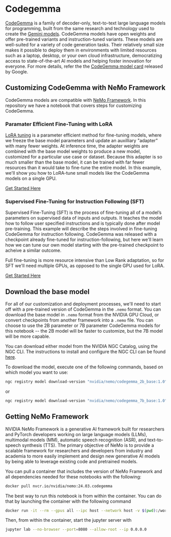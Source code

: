 # Codegemma

[CodeGemma](https://ai.google.dev/gemma/docs/codegemma) is a family of decoder-only, text-to-text large language models for programming, built from the same research and technology used to create the [Gemini models](https://blog.google/technology/ai/google-gemini-ai/). CodeGemma models have open weights and offer pre-trained variants and instruction-tuned variants. These models are well-suited for a variety of code generation tasks. Their relatively small size makes it possible to deploy them in environments with limited resources such as a laptop, desktop, or your own cloud infrastructure, democratizing access to state-of-the-art AI models and helping foster innovation for everyone.
For more details, refer the the [CodeGemma model card](https://ai.google.dev/gemma/docs/codegemma/model_card) released by Google.


## Customizing CodeGemma with NeMo Framework

CodeGemma models are compatible with [NeMo Framework](https://docs.nvidia.com/nemo-framework/user-guide/latest/index.html). In this repository we have a notebook that covers steps for customizing CodeGemma.

### Paramater Efficient Fine-Tuning with LoRA

[LoRA tuning](https://arxiv.org/abs/2106.09685) is a parameter efficient method for fine-tuning models, where we freeze the base model parameters and update an auxilliary "adapter" with many fewer weights. At inference time, the adapter weights are combined with the base model weights to produce a new model, customized for a particular use case or dataset. Because this adapter is so much smaller than the base model, it can be trained with far fewer resources than it would take to fine-tune the entire model. In this example, we'll show you how to LoRA-tune small models like the CodeGemma models on a single GPU.

[Get Started Here](./lora.ipynb)

### Supervised Fine-Tuning for Instruction Following (SFT)

Supervised Fine-Tuning (SFT) is the process of fine-tuning all of a model’s parameters on supervised data of inputs and outputs. It teaches the model how to follow user specified instructions and is typically done after model pre-training. This example will describe the steps involved in fine-tuning CodeGemma for instruction following. CodeGemma was released with a checkpoint already fine-tuned for instruction-following, but here we'll learn how we can tune our own model starting with the pre-trained checkpoint to acheive a similar outcome.

Full fine-tuning is more resource intensive than Low Rank adaptation, so for SFT we'll need multiple GPUs, as opposed to the single GPU used for LoRA.

[Get Started Here](./)

## Download the base model

For all of our customization and deployment processes, we'll need to start off with a pre-trained version of CodeGemma in the `.nemo` format. You can download the base model in `.nemo` format from the NVIDIA GPU Cloud, or convert checkpoints from another framework into a `.nemo` file. You can choose to use the 2B parameter or 7B parameter CodeGemma models for this notebook -- the 2B model will be faster to customize, but the 7B model will be more capable.

You can download either model from the NVIDIA NGC Catalog, using the NGC CLI. The instructions to install and configure the NGC CLI can be found [here](https://ngc.nvidia.com/setup/installers/cli).

To download the model, execute one of the following commands, based on which model you want to use:

```bash
ngc registry model download-version "nvidia/nemo/codegemma_2b_base:1.0"
```

or

```bash
ngc registry model download-version "nvidia/nemo/codegemma_7b_base:1.0"
```

## Getting NeMo Framework

NVIDIA NeMo Framework is a generative AI framework built for researchers and PyTorch developers working on large language models (LLMs), multimodal models (MM), automatic speech recognition (ASR), and text-to-speech synthesis (TTS). The primary objective of NeMo is to provide a scalable framework for researchers and developers from industry and academia to more easily implement and design new generative AI models by being able to leverage existing code and pretrained models.

You can pull a container that includes the version of NeMo Framework and all dependencies needed for these notebooks with the following:

```bash
docker pull nvcr.io/nvidia/nemo:24.03.codegemma
```

The best way to run this notebook is from within the container. You can do that by launching the container with the following command

```bash
docker run -it --rm --gpus all --ipc host --network host -v $(pwd):/workspace nvcr.io/nvidia/nemo:24.03.codegemma
```

Then, from within the container, start the jupyter server with

```bash
jupyter lab --no-browser --port=8080 --allow-root --ip 0.0.0.0
```
